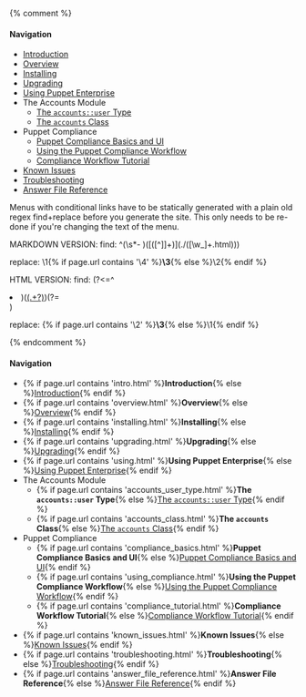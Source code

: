{% comment %}

#### Navigation

- [Introduction](./intro.html)
- [Overview](./overview.html)
- [Installing](./installing.html)
- [Upgrading](./upgrading.html)
- [Using Puppet Enterprise](./using.html)
- The Accounts Module
    - [The `accounts::user` Type](./accounts_user_type.html)
    - [The `accounts` Class](./accounts_class.html)
- Puppet Compliance
    - [Puppet Compliance Basics and UI](./compliance_basics.html)
    - [Using the Puppet Compliance Workflow](./using_compliance.html)
    - [Compliance Workflow Tutorial](./compliance_tutorial.html)
- [Known Issues](./known_issues.html)
- [Troubleshooting](./troubleshooting.html)
- [Answer File Reference](./answer_file_reference.html)

Menus with conditional links have to be statically generated with a plain old regex find+replace before you generate the site. This only needs to be re-done if you're changing the text of the menu. 

MARKDOWN VERSION:
find:
^(\s*- )(\[([^\]]+)\]\(\./([\w_]+\.html)\))

replace:
\1{% if page.url contains '\4' %}**\3**{% else %}\2{% endif %}

HTML VERSION:
find:
(?<=^<li>)(<a href="\./([\w_]+\.html)">(.+?)</a>)(?=</li>)

replace:
{% if page.url contains '\2' %}<strong>\3</strong>{% else %}\1{% endif %}

{% endcomment %}

#### Navigation

- {% if page.url contains 'intro.html' %}**Introduction**{% else %}[Introduction](./intro.html){% endif %}
- {% if page.url contains 'overview.html' %}**Overview**{% else %}[Overview](./overview.html){% endif %}
- {% if page.url contains 'installing.html' %}**Installing**{% else %}[Installing](./installing.html){% endif %}
- {% if page.url contains 'upgrading.html' %}**Upgrading**{% else %}[Upgrading](./upgrading.html){% endif %}
- {% if page.url contains 'using.html' %}**Using Puppet Enterprise**{% else %}[Using Puppet Enterprise](./using.html){% endif %}
- The Accounts Module
    - {% if page.url contains 'accounts_user_type.html' %}**The `accounts::user` Type**{% else %}[The `accounts::user` Type](./accounts_user_type.html){% endif %}
    - {% if page.url contains 'accounts_class.html' %}**The `accounts` Class**{% else %}[The `accounts` Class](./accounts_class.html){% endif %}
- Puppet Compliance
    - {% if page.url contains 'compliance_basics.html' %}**Puppet Compliance Basics and UI**{% else %}[Puppet Compliance Basics and UI](./compliance_basics.html){% endif %}
    - {% if page.url contains 'using_compliance.html' %}**Using the Puppet Compliance Workflow**{% else %}[Using the Puppet Compliance Workflow](./using_compliance.html){% endif %}
    - {% if page.url contains 'compliance_tutorial.html' %}**Compliance Workflow Tutorial**{% else %}[Compliance Workflow Tutorial](./compliance_tutorial.html){% endif %}
- {% if page.url contains 'known_issues.html' %}**Known Issues**{% else %}[Known Issues](./known_issues.html){% endif %}
- {% if page.url contains 'troubleshooting.html' %}**Troubleshooting**{% else %}[Troubleshooting](./troubleshooting.html){% endif %}
- {% if page.url contains 'answer_file_reference.html' %}**Answer File Reference**{% else %}[Answer File Reference](./answer_file_reference.html){% endif %}

